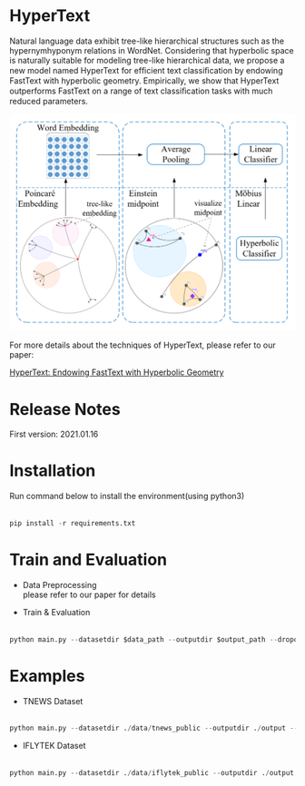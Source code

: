 #  HyperText 
Natural language data exhibit tree-like hierarchical structures such as the hypernymhyponym relations in WordNet. Considering that hyperbolic space is naturally suitable for modeling tree-like hierarchical data, we propose a new model named HyperText for efﬁcient text classiﬁcation by endowing FastText with hyperbolic geometry. Empirically, we show that HyperText outperforms FastText on a range of text classiﬁcation tasks with much reduced parameters.  

![avatar](./hypertext_model_architecture.png)

For more details about the techniques of HyperText,  please refer to our paper:  

[HyperText: Endowing FastText with Hyperbolic Geometry](https://arxiv.org/abs/2010.16143 "HyperText: Endowing FastText with Hyperbolic Geometry")

#  Release Notes

First version: 2021.01.16

# Installation
Run command below to install the environment(using python3)  
```python

pip install -r requirements.txt  

```

# Train and Evaluation  
* Data Preprocessing  
  please refer to our paper for details

* Train & Evaluation

```python

python main.py --datasetdir $data_path --outputdir $output_path --dropout $droout --require_improvement $early_stopping_steps --num_epochs $max_epoch --batch_size $batch_size --max_length $max_sequence_length --learning_rate $learning_rate --embed_dim $embedding_dimension --bucket $hash_bucket_size --wordNgrams $word_ngram --eval_per_batchs $evaluation_frequency --min_freq $minimum_word_frequency --lr_decay_rate $learning_rate_decay

```

# Examples  

* TNEWS Dataset


```python

python main.py --datasetdir ./data/tnews_public --outputdir ./output --dropout 0.0 --require_improvement 6000 --num_epochs 50 --batch_size 32 --max_length 40 --learning_rate 1.1e-2 --embed_dim 200 --bucket 1500000 --wordNgrams 2 --eval_per_batchs 100 --min_freq 1 --lr_decay_rate 0.96  

```

* IFLYTEK Dataset

```python

python main.py --datasetdir ./data/iflytek_public --outputdir ./output --dropout 0.0 --require_improvement 2500 --num_epochs 50 --batch_size 32 --max_length 1000 --learning_rate 1.3e-2 --embed_dim 100 --bucket 2000000 --wordNgrams 2 --eval_per_batchs 50 --min_freq 1 --lr_decay_rate 0.94
```

